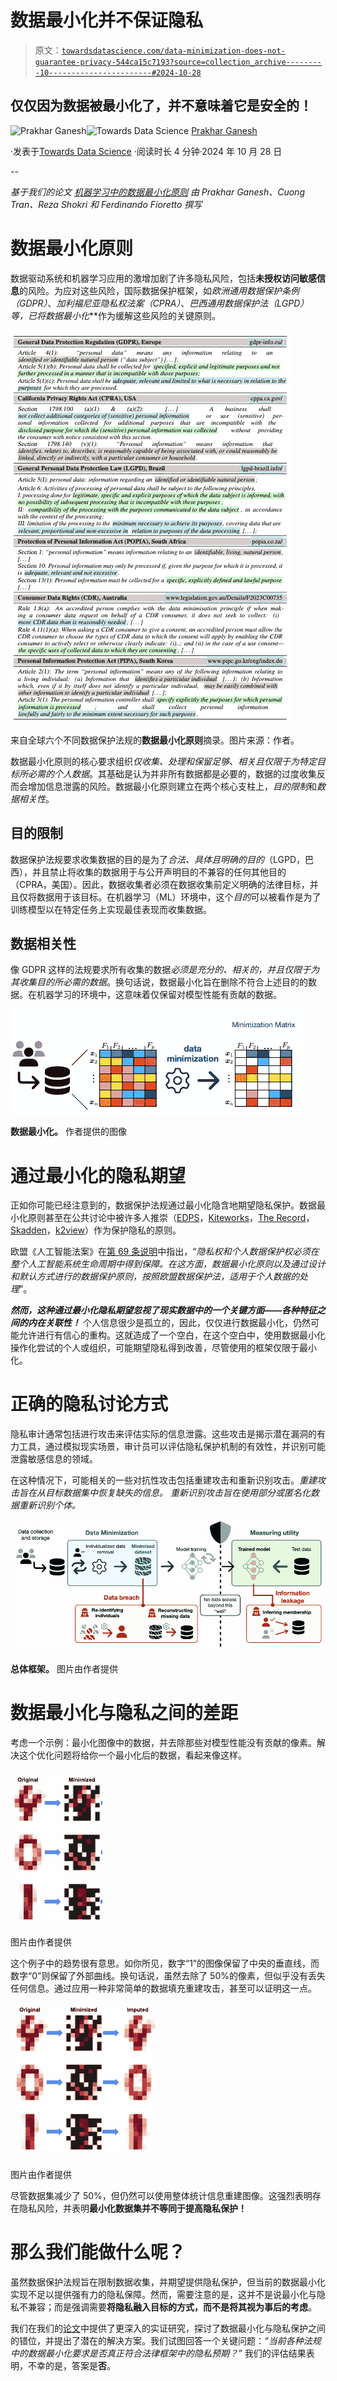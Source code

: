 # 数据最小化并不保证隐私

> 原文：[`towardsdatascience.com/data-minimization-does-not-guarantee-privacy-544ca15c7193?source=collection_archive---------10-----------------------#2024-10-28`](https://towardsdatascience.com/data-minimization-does-not-guarantee-privacy-544ca15c7193?source=collection_archive---------10-----------------------#2024-10-28)

## 仅仅因为数据被最小化了，并不意味着它是安全的！

[](https://medium.com/@prakhargannu?source=post_page---byline--544ca15c7193--------------------------------)![Prakhar Ganesh](https://medium.com/@prakhargannu?source=post_page---byline--544ca15c7193--------------------------------)[](https://towardsdatascience.com/?source=post_page---byline--544ca15c7193--------------------------------)![Towards Data Science](https://towardsdatascience.com/?source=post_page---byline--544ca15c7193--------------------------------) [Prakhar Ganesh](https://medium.com/@prakhargannu?source=post_page---byline--544ca15c7193--------------------------------)

·发表于[Towards Data Science](https://towardsdatascience.com/?source=post_page---byline--544ca15c7193--------------------------------) ·阅读时长 4 分钟·2024 年 10 月 28 日

--

*基于我们的论文* [*机器学习中的数据最小化原则*](https://arxiv.org/abs/2405.19471) *由 Prakhar Ganesh、Cuong Tran、Reza Shokri 和 Ferdinando Fioretto 撰写*

# 数据最小化原则

数据驱动系统和机器学习应用的激增加剧了许多隐私风险，包括**未授权访问敏感信息**的风险。为应对这些风险，国际数据保护框架，如*欧洲通用数据保护条例（GDPR）*、*加利福尼亚隐私权法案（CPRA）*、*巴西通用数据保护法（LGPD）*等，已将***数据最小化***作为缓解这些风险的关键原则。

![](img/ff3711017864ce681ddb75a5a6a1dea6.png)

来自全球六个不同数据保护法规的**数据最小化原则**摘录。图片来源：作者。

数据最小化原则的核心要求组织*仅收集、处理和保留足够、相关且仅限于为特定目标所必需的个人数据*。其基础是认为并非所有数据都是必要的，数据的过度收集反而会增加信息泄露的风险。数据最小化原则建立在两个核心支柱上，*目的限制*和*数据相关性*。

## 目的限制

数据保护法规要求收集数据的目的是为了*合法、具体且明确的目的*（LGPD，巴西），并且禁止将收集的数据用于与公开声明目的不兼容的任何其他目的（CPRA，美国）。因此，数据收集者必须在数据收集前定义明确的法律目标，并且仅将数据用于该目标。在机器学习（ML）环境中，这个*目的*可以被看作是为了训练模型以在特定任务上实现最佳表现而收集数据。

## 数据相关性

像 GDPR 这样的法规要求所有收集的数据*必须是充分的、相关的，并且仅限于为其收集目的所必需的数据*。换句话说，数据最小化旨在删除不符合上述目的的数据。在机器学习的环境中，这意味着仅保留对模型性能有贡献的数据。

![](img/121ab7da97782b47e5546b1fa9c831d6.png)

**数据最小化。** 作者提供的图像

# 通过最小化的隐私期望

正如你可能已经注意到的，数据保护法规通过最小化隐含地期望隐私保护。数据最小化原则甚至在公共讨论中被许多人推崇（[EDPS](https://www.edps.europa.eu/data-protection/data-protection/glossary/d_en)，[Kiteworks](https://www.kiteworks.com/risk-compliance-glossary/data-minimization/)，[The Record](https://therecord.media/lawmakers-set-sights-on-data-minimization-with-new-bills)，[Skadden](https://www.skadden.com/insights/publications/2024/04/cppas-first-enforcement-advisory)，[k2view](https://www.k2view.com/blog/data-minimization/)）作为保护隐私的原则。

欧盟《人工智能法案》在[第 69 条说明](https://www.euaiact.com/recital/69)中指出，“*隐私权和个人数据保护权必须在整个人工智能系统生命周期中得到保障。在这方面，数据最小化原则以及通过设计和默认方式进行的数据保护原则，按照欧盟数据保护法，适用于个人数据的处理*”。

***然而，这种通过最小化隐私期望忽视了现实数据中的一个关键方面——各种特征之间的内在关联性！*** 个人信息很少是孤立的，因此，仅仅进行数据最小化，仍然可能允许进行有信心的重构。这就造成了一个空白，在这个空白中，使用数据最小化操作化尝试的个人或组织，可能期望隐私得到改善，尽管使用的框架仅限于最小化。

# 正确的隐私讨论方式

隐私审计通常包括进行攻击来评估实际的信息泄露。这些攻击是揭示潜在漏洞的有力工具，通过模拟现实场景，审计员可以评估隐私保护机制的有效性，并识别可能泄露敏感信息的领域。

在这种情况下，可能相关的一些对抗性攻击包括重建攻击和重新识别攻击。*重建攻击旨在从目标数据集中恢复缺失的信息。* *重新识别攻击旨在使用部分或匿名化数据重新识别个体。*

![](img/b5f87e2934643a0718398b8744a28019.png)

**总体框架。** 图片由作者提供

# 数据最小化与隐私之间的差距

考虑一个示例：最小化图像中的数据，并去除那些对模型性能没有贡献的像素。解决这个优化问题将给你一个最小化后的数据，看起来像这样。

![](img/2d8b4f73bd7cd506af38c5992946720b.png)

图片由作者提供

这个例子中的趋势很有意思。如你所见，数字“1”的图像保留了中央的垂直线，而数字“0”则保留了外部曲线。换句话说，虽然去除了 50%的像素，但似乎没有丢失任何信息。通过应用一种非常简单的数据填充重建攻击，甚至可以证明这一点。

![](img/b28845083eae017b06734d96b8d7b27c.png)

图片由作者提供

尽管数据集减少了 50%，但仍然可以使用整体统计信息重建图像。这强烈表明存在隐私风险，并表明**最小化数据集并不等同于提高隐私保护！**

# 那么我们能做什么呢？

虽然数据保护法规旨在限制数据收集，并期望提供隐私保护，但当前的数据最小化实现不足以提供强有力的隐私保障。然而，需要注意的是，这并不是说最小化与隐私不兼容；而是强调需要**将隐私融入目标的方式，而不是将其视为事后的考虑**。

我们在我们的[论文](https://arxiv.org/abs/2405.19471)中提供了更深入的实证研究，探讨了数据最小化与隐私保护之间的错位，并提出了潜在的解决方案。我们试图回答一个关键问题：*“当前各种法规中的数据最小化要求是否真正符合法律框架中的隐私预期？”* 我们的评估结果表明，不幸的是，答案是**否**。
